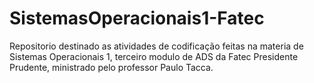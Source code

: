 # SistemasOperacionais1-Fatec

Repositorio destinado as atividades de codificação feitas na materia de Sistemas Operacionais 1, terceiro modulo de ADS da Fatec Presidente Prudente, ministrado pelo professor Paulo Tacca.
